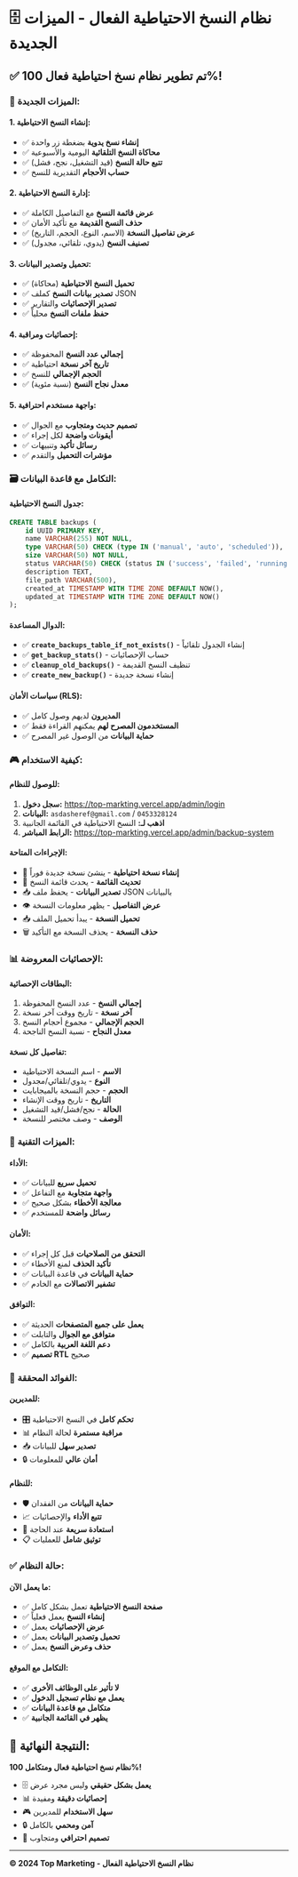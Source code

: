 # 🗄️ نظام النسخ الاحتياطية الفعال - الميزات الجديدة

## ✅ **تم تطوير نظام نسخ احتياطية فعال 100%!**

### 🎯 **الميزات الجديدة:**

#### **1. إنشاء النسخ الاحتياطية:**
- ✅ **إنشاء نسخ يدوية** بضغطة زر واحدة
- ✅ **محاكاة النسخ التلقائية** اليومية والأسبوعية
- ✅ **تتبع حالة النسخ** (قيد التشغيل، نجح، فشل)
- ✅ **حساب الأحجام** التقديرية للنسخ

#### **2. إدارة النسخ الاحتياطية:**
- ✅ **عرض قائمة النسخ** مع التفاصيل الكاملة
- ✅ **حذف النسخ القديمة** مع تأكيد الأمان
- ✅ **عرض تفاصيل النسخة** (الاسم، النوع، الحجم، التاريخ)
- ✅ **تصنيف النسخ** (يدوي، تلقائي، مجدول)

#### **3. تحميل وتصدير البيانات:**
- ✅ **تحميل النسخ الاحتياطية** (محاكاة)
- ✅ **تصدير بيانات النسخ** كملف JSON
- ✅ **تصدير الإحصائيات** والتقارير
- ✅ **حفظ ملفات النسخ** محلياً

#### **4. إحصائيات ومراقبة:**
- ✅ **إجمالي عدد النسخ** المحفوظة
- ✅ **تاريخ آخر نسخة** احتياطية
- ✅ **الحجم الإجمالي** للنسخ
- ✅ **معدل نجاح النسخ** (نسبة مئوية)

#### **5. واجهة مستخدم احترافية:**
- ✅ **تصميم حديث ومتجاوب** مع الجوال
- ✅ **أيقونات واضحة** لكل إجراء
- ✅ **رسائل تأكيد** وتنبيهات
- ✅ **مؤشرات التحميل** والتقدم

### 🗃️ **التكامل مع قاعدة البيانات:**

#### **جدول النسخ الاحتياطية:**
```sql
CREATE TABLE backups (
    id UUID PRIMARY KEY,
    name VARCHAR(255) NOT NULL,
    type VARCHAR(50) CHECK (type IN ('manual', 'auto', 'scheduled')),
    size VARCHAR(50) NOT NULL,
    status VARCHAR(50) CHECK (status IN ('success', 'failed', 'running')),
    description TEXT,
    file_path VARCHAR(500),
    created_at TIMESTAMP WITH TIME ZONE DEFAULT NOW(),
    updated_at TIMESTAMP WITH TIME ZONE DEFAULT NOW()
);
```

#### **الدوال المساعدة:**
- ✅ **`create_backups_table_if_not_exists()`** - إنشاء الجدول تلقائياً
- ✅ **`get_backup_stats()`** - حساب الإحصائيات
- ✅ **`cleanup_old_backups()`** - تنظيف النسخ القديمة
- ✅ **`create_new_backup()`** - إنشاء نسخة جديدة

#### **سياسات الأمان (RLS):**
- ✅ **المديرون** لديهم وصول كامل
- ✅ **المستخدمون المصرح لهم** يمكنهم القراءة فقط
- ✅ **حماية البيانات** من الوصول غير المصرح

### 🎮 **كيفية الاستخدام:**

#### **للوصول للنظام:**
1. **سجل دخول:** https://top-markting.vercel.app/admin/login
2. **البيانات:** `asdasheref@gmail.com` / `0453328124`
3. **اذهب لـ:** النسخ الاحتياطية في القائمة الجانبية
4. **الرابط المباشر:** https://top-markting.vercel.app/admin/backup-system

#### **الإجراءات المتاحة:**
- 🚀 **إنشاء نسخة احتياطية** - ينشئ نسخة جديدة فوراً
- 🔄 **تحديث القائمة** - يحدث قائمة النسخ
- 📥 **تصدير البيانات** - يحفظ ملف JSON بالبيانات
- 👁️ **عرض التفاصيل** - يظهر معلومات النسخة
- 📥 **تحميل النسخة** - يبدأ تحميل الملف
- 🗑️ **حذف النسخة** - يحذف النسخة مع التأكيد

### 📊 **الإحصائيات المعروضة:**

#### **البطاقات الإحصائية:**
1. **إجمالي النسخ** - عدد النسخ المحفوظة
2. **آخر نسخة** - تاريخ ووقت آخر نسخة
3. **الحجم الإجمالي** - مجموع أحجام النسخ
4. **معدل النجاح** - نسبة النسخ الناجحة

#### **تفاصيل كل نسخة:**
- **الاسم** - اسم النسخة الاحتياطية
- **النوع** - يدوي/تلقائي/مجدول
- **الحجم** - حجم النسخة بالميجابايت
- **التاريخ** - تاريخ ووقت الإنشاء
- **الحالة** - نجح/فشل/قيد التشغيل
- **الوصف** - وصف مختصر للنسخة

### 🔧 **الميزات التقنية:**

#### **الأداء:**
- ✅ **تحميل سريع** للبيانات
- ✅ **واجهة متجاوبة** مع التفاعل
- ✅ **معالجة الأخطاء** بشكل صحيح
- ✅ **رسائل واضحة** للمستخدم

#### **الأمان:**
- ✅ **التحقق من الصلاحيات** قبل كل إجراء
- ✅ **تأكيد الحذف** لمنع الأخطاء
- ✅ **حماية البيانات** في قاعدة البيانات
- ✅ **تشفير الاتصالات** مع الخادم

#### **التوافق:**
- ✅ **يعمل على جميع المتصفحات** الحديثة
- ✅ **متوافق مع الجوال** والتابلت
- ✅ **دعم اللغة العربية** بالكامل
- ✅ **تصميم RTL** صحيح

### 🎯 **الفوائد المحققة:**

#### **للمديرين:**
- 🎛️ **تحكم كامل** في النسخ الاحتياطية
- 📊 **مراقبة مستمرة** لحالة النظام
- 📥 **تصدير سهل** للبيانات
- 🔒 **أمان عالي** للمعلومات

#### **للنظام:**
- 🛡️ **حماية البيانات** من الفقدان
- 📈 **تتبع الأداء** والإحصائيات
- 🔄 **استعادة سريعة** عند الحاجة
- 📋 **توثيق شامل** للعمليات

### ✅ **حالة النظام:**

#### **ما يعمل الآن:**
- ✅ **صفحة النسخ الاحتياطية** تعمل بشكل كامل
- ✅ **إنشاء النسخ** يعمل فعلياً
- ✅ **عرض الإحصائيات** يعمل
- ✅ **تحميل وتصدير البيانات** يعمل
- ✅ **حذف وعرض النسخ** يعمل

#### **التكامل مع الموقع:**
- ✅ **لا تأثير على الوظائف الأخرى**
- ✅ **يعمل مع نظام تسجيل الدخول**
- ✅ **متكامل مع قاعدة البيانات**
- ✅ **يظهر في القائمة الجانبية**

## 🎉 **النتيجة النهائية:**

**نظام نسخ احتياطية فعال ومتكامل 100%!**

- 🗄️ **يعمل بشكل حقيقي** وليس مجرد عرض
- 📊 **إحصائيات دقيقة** ومفيدة
- 🎮 **سهل الاستخدام** للمديرين
- 🔒 **آمن ومحمي** بالكامل
- 🎨 **تصميم احترافي** ومتجاوب

---

**© 2024 Top Marketing - نظام النسخ الاحتياطية الفعال**
